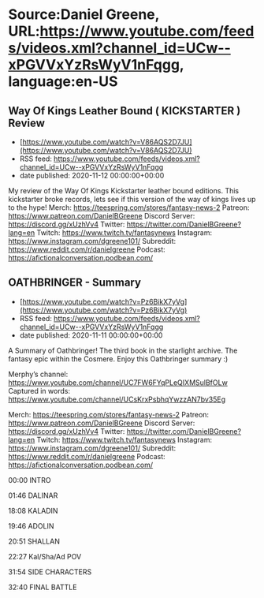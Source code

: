 # Source:Daniel Greene, URL:https://www.youtube.com/feeds/videos.xml?channel_id=UCw--xPGVVxYzRsWyV1nFqgg, language:en-US

## Way Of Kings Leather Bound ( KICKSTARTER ) Review
 - [https://www.youtube.com/watch?v=V86AQS2D7JU](https://www.youtube.com/watch?v=V86AQS2D7JU)
 - RSS feed: https://www.youtube.com/feeds/videos.xml?channel_id=UCw--xPGVVxYzRsWyV1nFqgg
 - date published: 2020-11-12 00:00:00+00:00

My review of the Way Of Kings Kickstarter leather bound editions. This kickstarter broke records, lets see if this version of the way of kings lives up to the hype! 
Merch: https://teespring.com/stores/fantasy-news-2
Patreon: https://www.patreon.com/DanielBGreene
Discord Server: https://discord.gg/xUzhVv4
Twitter: https://twitter.com/DanielBGreene?lang=en
Twitch: https://www.twitch.tv/fantasynews
Instagram: https://www.instagram.com/dgreene101/
Subreddit: https://www.reddit.com/r/danielgreene
Podcast: https://afictionalconversation.podbean.com/

## OATHBRINGER - Summary
 - [https://www.youtube.com/watch?v=Pz6BikX7yVg](https://www.youtube.com/watch?v=Pz6BikX7yVg)
 - RSS feed: https://www.youtube.com/feeds/videos.xml?channel_id=UCw--xPGVVxYzRsWyV1nFqgg
 - date published: 2020-11-11 00:00:00+00:00

A Summary of Oathbringer! The third book in the starlight archive. The fantasy epic within the Cosmere. Enjoy this Oathbringer summary :) 

Merphy’s channel: https://www.youtube.com/channel/UC7FW6FYqPLeQIXMSulBfOLw
Captured in words: https://www.youtube.com/channel/UCsKrxPsbhqYwzzAN7bv35Eg

Merch: https://teespring.com/stores/fantasy-news-2
Patreon: https://www.patreon.com/DanielBGreene
Discord Server: https://discord.gg/xUzhVv4
Twitter: https://twitter.com/DanielBGreene?lang=en
Twitch: https://www.twitch.tv/fantasynews
Instagram: https://www.instagram.com/dgreene101/
Subreddit: https://www.reddit.com/r/danielgreene
Podcast: https://afictionalconversation.podbean.com/

00:00 INTRO

01:46 DALINAR

18:08 KALADIN

19:46 ADOLIN

20:51 SHALLAN

22:27 Kal/Sha/Ad POV

31:54 SIDE CHARACTERS 

32:40 FINAL BATTLE


